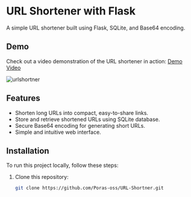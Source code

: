# URL Shortener with Flask

A simple URL shortener built using Flask, SQLite, and Base64 encoding.

## Demo

Check out a video demonstration of the URL shortener in action: [Demo Video]([link-to-your-demo-video](https://github.com/Poras-oss/URL-Shortner/blob/master/urlshortner.wmv))

![urlshortner](https://github.com/Poras-oss/URL-Shortner/assets/55978642/83d2ab90-5b90-43ce-bfb4-ca7b7dea8084)




## Features

- Shorten long URLs into compact, easy-to-share links.
- Store and retrieve shortened URLs using SQLite database.
- Secure Base64 encoding for generating short URLs.
- Simple and intuitive web interface.

## Installation

To run this project locally, follow these steps:

1. Clone this repository:

   ```bash
   git clone https://github.com/Poras-oss/URL-Shortner.git
